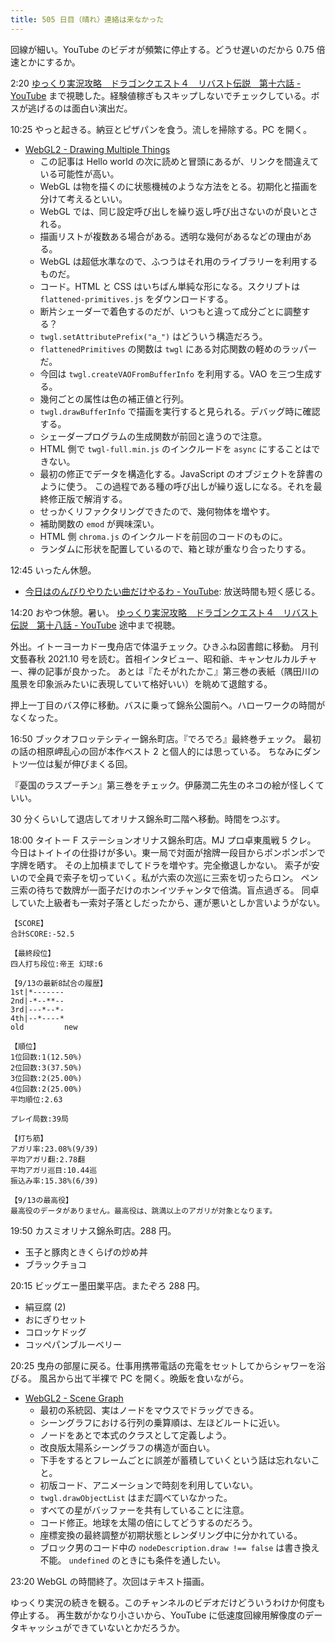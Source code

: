```yaml
---
title: 505 日目（晴れ）連絡は来なかった
---
```


回線が細い。YouTube のビデオが頻繁に停止する。どうせ遅いのだから 0.75 倍速とかにするか。

2:20 [ゆっくり実況攻略　ドラゴンクエスト４　リバスト伝説　第十六話 - YouTube](https://www.youtube.com/watch?v=XX-D-AjHidk)
まで視聴した。経験値稼ぎもスキップしないでチェックしている。ボスが逃げるのは面白い演出だ。

10:25 やっと起きる。納豆とピザパンを食う。流しを掃除する。PC を開く。

* [WebGL2 - Drawing Multiple Things](https://webgl2fundamentals.org/webgl/lessons/webgl-drawing-multiple-things.html)
  * この記事は Hello world の次に読めと冒頭にあるが、リンクを間違えている可能性が高い。
  * WebGL は物を描くのに状態機械のような方法をとる。初期化と描画を分けて考えるといい。
  * WebGL では、同じ設定呼び出しを繰り返し呼び出さないのが良いとされる。
  * 描画リストが複数ある場合がある。透明な幾何があるなどの理由がある。
  * WebGL は超低水準なので、ふつうはそれ用のライブラリーを利用するものだ。
  * コード。HTML と CSS はいちばん単純な形になる。スクリプトは `flattened-primitives.js` をダウンロードする。
  * 断片シェーダーで着色するのだが、いつもと違って成分ごとに調整する？
  * `twgl.setAttributePrefix("a_")` はどういう構造だろう。
  * `flattenedPrimitives` の関数は `twgl` にある対応関数の軽めのラッパーだ。
  * 今回は `twgl.createVAOFromBufferInfo` を利用する。VAO を三つ生成する。
  * 幾何ごとの属性は色の補正値と行列。
  * `twgl.drawBufferInfo` で描画を実行すると見られる。デバッグ時に確認する。
  * シェーダープログラムの生成関数が前回と違うので注意。
  * HTML 側で `twgl-full.min.js` のインクルードを `async` にすることはできない。
  * 最初の修正でデータを構造化する。JavaScript のオブジェクトを辞書のように使う。
    この過程である種の呼び出しが繰り返しになる。それを最終修正版で解消する。
  * せっかくリファクタリングできたので、幾何物体を増やす。
  * 補助関数の `emod` が興味深い。
  * HTML 側 `chroma.js` のインクルードを前回のコードのものに。
  * ランダムに形状を配置しているので、箱と球が重なり合ったりする。

12:45 いったん休憩。

* [今日はのんびりやりたい曲だけやるわ - YouTube](https://www.youtube.com/watch?v=X9kxHOFLSKE):
  放送時間も短く感じる。

14:20 おやつ休憩。暑い。
[ゆっくり実況攻略　ドラゴンクエスト４　リバスト伝説　第十八話 - YouTube](https://www.youtube.com/watch?v=o-iyLk9iPmw)
途中まで視聴。

外出。イトーヨーカドー曳舟店で体温チェック。ひきふね図書館に移動。
月刊文藝春秋 2021.10 号を読む。首相インタビュー、昭和爺、キャンセルカルチャー、禅の記事が良かった。
あとは『たそがれたかこ』第三巻の表紙（隅田川の風景を印象派みたいに表現していて格好いい）を眺めて退館する。

押上一丁目のバス停に移動。バスに乗って錦糸公園前へ。ハローワークの時間がなくなった。

16:50 ブックオフロッテシティー錦糸町店。『でろでろ』最終巻チェック。
最初の話の相原岬乱心の回が本作ベスト 2 と個人的には思っている。
ちなみにダントツ一位は髪が伸びまくる回。

『憂国のラスプーチン』第三巻をチェック。伊藤潤二先生のネコの絵が怪しくていい。

30 分くらいして退店してオリナス錦糸町二階へ移動。時間をつぶす。

18:00 タイトー F ステーションオリナス錦糸町店。MJ プロ卓東風戦 5 クレ。
今日はトイトイの仕掛けが多い。東一局で対面が捨牌一段目からポンポンポンで字牌を晒す。
その上加槓までしてドラを増やす。完全撤退しかない。
索子が安いので全員で索子を切っていく。私が六索の次巡に三索を切ったらロン。
ペン三索の待ちで数牌が一面子だけのホンイツチャンタで倍満。盲点過ぎる。
同卓していた上級者も一索対子落としだったから、運が悪いとしか言いようがない。

```text
【SCORE】
合計SCORE:-52.5

【最終段位】
四人打ち段位:帝王 幻球:6

【9/13の最新8試合の履歴】
1st|*-------
2nd|-*--**--
3rd|---*--*-
4th|--*----*
old         new

【順位】
1位回数:1(12.50%)
2位回数:3(37.50%)
3位回数:2(25.00%)
4位回数:2(25.00%)
平均順位:2.63

プレイ局数:39局

【打ち筋】
アガリ率:23.08%(9/39)
平均アガリ翻:2.78翻
平均アガリ巡目:10.44巡
振込み率:15.38%(6/39)

【9/13の最高役】
最高役のデータがありません。最高役は、跳満以上のアガリが対象となります。
```

19:50 カスミオリナス錦糸町店。288 円。

* 玉子と豚肉ときくらげの炒め丼
* ブラックチョコ

20:15 ビッグエー墨田業平店。またぞろ 288 円。

* 絹豆腐 (2)
* おにぎりセット
* コロッケドッグ
* コッペパンブルーベリー

20:25 曳舟の部屋に戻る。仕事用携帯電話の充電をセットしてからシャワーを浴びる。
風呂から出て半裸で PC を開く。晩飯を食いながら。

* [WebGL2 - Scene Graph](https://webgl2fundamentals.org/webgl/lessons/webgl-scene-graph.html)
  * 最初の系統図、実はノードをマウスでドラッグできる。
  * シーングラフにおける行列の乗算順は、左ほどルートに近い。
  * ノードをあとで本式のクラスとして定義しよう。
  * 改良版太陽系シーングラフの構造が面白い。
  * 下手をするとフレームごとに誤差が蓄積していくという話は忘れないこと。
  * 初版コード、アニメーションで時刻を利用していない。
  * `twgl.drawObjectList` はまだ調べていなかった。
  * すべての星がバッファーを共有していることに注意。
  * コード修正。地球を太陽の倍にしてどうするのだろう。
  * 座標変換の最終調整が初期状態とレンダリング中に分かれている。
  * ブロック男のコード中の `nodeDescription.draw !== false` は書き換え不能。
    `undefined` のときにも条件を通したい。

23:20 WebGL の時間終了。次回はテキスト描画。

ゆっくり実況の続きを観る。このチャンネルのビデオだけどういうわけか何度も停止する。
再生数がかなり小さいから、YouTube に低速度回線用解像度のデータキャッシュができていないとかだろうか。
